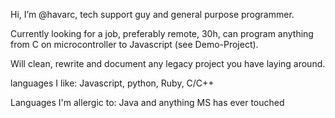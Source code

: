 Hi, I’m @havarc, tech support guy and general purpose programmer.

Currently looking for a job, preferably remote, 30h, can program anything from C on microcontroller to Javascript (see Demo-Project).

Will clean, rewrite and document any legacy project you have laying around.

languages I like: Javascript, python, Ruby, C/C++

Languages I'm allergic to: Java and anything MS has ever touched

<!---
havarc/havarc is a ✨ special ✨ repository because its `README.md` (this file) appears on your GitHub profile.
You can click the Preview link to take a look at your changes.
--->
